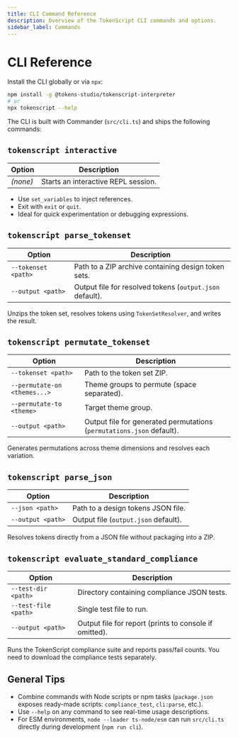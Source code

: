 ```yaml
---
title: CLI Command Reference
description: Overview of the TokenScript CLI commands and options.
sidebar_label: Commands
---
```


# CLI Reference

Install the CLI globally or via `npx`:

```bash
npm install -g @tokens-studio/tokenscript-interpreter
# or
npx tokenscript --help
```

The CLI is built with Commander (`src/cli.ts`) and ships the following commands:

## `tokenscript interactive`

| Option | Description |
| --- | --- |
| *(none)* | Starts an interactive REPL session. |

- Use `set_variables` to inject references.
- Exit with `exit` or `quit`.
- Ideal for quick experimentation or debugging expressions.

## `tokenscript parse_tokenset`

| Option | Description                                              |
| --- |----------------------------------------------------------|
| `--tokenset <path>` | Path to a ZIP archive containing design token sets.      |
| `--output <path>` | Output file for resolved tokens (`output.json` default). |

Unzips the token set, resolves tokens using `TokenSetResolver`, and writes the result.

## `tokenscript permutate_tokenset`

| Option | Description |
| --- | --- |
| `--tokenset <path>` | Path to the token set ZIP. |
| `--permutate-on <themes...>` | Theme groups to permute (space separated). |
| `--permutate-to <theme>` | Target theme group. |
| `--output <path>` | Output file for generated permutations (`permutations.json` default). |

Generates permutations across theme dimensions and resolves each variation.

## `tokenscript parse_json`

| Option | Description                          |
| --- |--------------------------------------|
| `--json <path>` | Path to a design tokens JSON file.   |
| `--output <path>` | Output file (`output.json` default). |

Resolves tokens directly from a JSON file without packaging into a ZIP.

## `tokenscript evaluate_standard_compliance`

| Option | Description |
| --- | --- |
| `--test-dir <path>` | Directory containing compliance JSON tests. |
| `--test-file <path>` | Single test file to run. |
| `--output <path>` | Output file for report (prints to console if omitted). |

Runs the TokenScript compliance suite and reports pass/fail counts. You need to download the compliance tests separately.

## General Tips

- Combine commands with Node scripts or npm tasks (`package.json` exposes ready-made scripts: `compliance_test`, `cli:parse`, etc.).
- Use `--help` on any command to see real-time usage descriptions.
- For ESM environments, `node --loader ts-node/esm` can run `src/cli.ts` directly during development (`npm run cli`).
